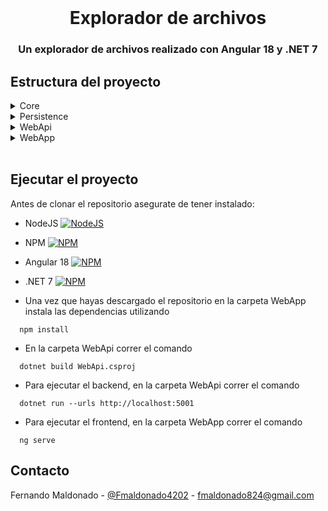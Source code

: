 
<br />
<p align="center">

  <h1 align="center">Explorador de archivos</h1>

  <h3 align="center">
   Un explorador de archivos realizado con Angular 18 y .NET 7
    <br />
  </h3>
</p>




<!-- ABOUT THE PROJECT -->

## Estructura del proyecto

<details><summary>Core</summary>

* Incluye todas las clases de datos e interfaces del backend
* Esta carpeta no tiene ningun código de logica son unicamente declaraciones

</details>


<details><summary>Persistence</summary>

* Incluye todo lo relacionado a la conexion con la base de datos
* Se configuran las tablas de Sqlite en la carpeta de EntityConfiguration
* Incluyen las implementaciones de los repositorios definidos en Core

</details>

<details><summary>WebApi</summary>

* Incluye todo lo relacionado al proyecto de REST API
* Utiliza dependency injection de repositorios y servicios para que sea facilmente testeable
y que se pueda en un futuro cambiar la implementacion facilmente (por si se quiere cambiar de base de datos o almacenar documentos en otro lado)

</details>

<details><summary>WebApp</summary>

* Este es el proyecto de angular
* Tambien tiene una carpeta Core, con todos los modelos de datos y servicios http, esta carpeta no contiene ningun código de HTML ni CSS, es unicamente TypeScript
* La carpeta modules contiene los 'modulos' de la aplicacion, en este caso solo es el explorador de archivos y tiene una sola pantalla que es el dashboard
* Shared contiene componentes y clases de ayuda compartidos en toda la aplicación

</details>


<br>


<!-- Herramientas de desarrollo -->

## Ejecutar el proyecto
Antes de clonar el repositorio asegurate de tener instalado:

- NodeJS [![NodeJS](https://img.shields.io/badge/NodeJS-v20.16.0-green)](https://nodejs.org/es/)
- NPM [![NPM](https://img.shields.io/npm/v/npm)](https://nodejs.org/es/)
- Angular 18 [![NPM](https://img.shields.io/badge/Angular-18-red)](https://angular.dev/)
- .NET 7 [![NPM](https://img.shields.io/badge/.NET-7-blue)](https://dotnet.microsoft.com/es-es/download/dotnet/7.0)


- Una vez que hayas descargado el repositorio en la carpeta WebApp instala las dependencias utilizando

```
  npm install
```

- En la carpeta WebApi correr el comando

```
  dotnet build WebApi.csproj
```

- Para ejecutar el backend, en la carpeta WebApi correr el comando

```
  dotnet run --urls http://localhost:5001
```

- Para ejecutar el frontend, en la carpeta WebApp correr el comando

```
  ng serve
```

## Contacto

Fernando Maldonado - [@Fmaldonado4202](https://twitter.com/Fmaldonado4202) - fmaldonado824@gmail.com
